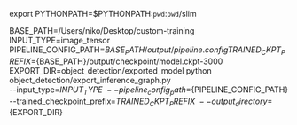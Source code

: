 export PYTHONPATH=$PYTHONPATH:`pwd`:`pwd`/slim

BASE_PATH=/Users/niko/Desktop/custom-training
INPUT_TYPE=image_tensor
PIPELINE_CONFIG_PATH=${BASE_PATH}/output/pipeline.config
TRAINED_CKPT_PREFIX=${BASE_PATH}/output/checkpoint/model.ckpt-3000
EXPORT_DIR=object_detection/exported_model
python object_detection/export_inference_graph.py \
    --input_type=${INPUT_TYPE} \
    --pipeline_config_path=${PIPELINE_CONFIG_PATH} \
    --trained_checkpoint_prefix=${TRAINED_CKPT_PREFIX} \
    --output_directory=${EXPORT_DIR}